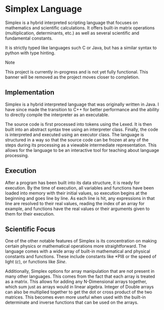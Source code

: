 # Simplex Language

Simplex is a hybrid interpreted scripting language that focuses on mathematics and scientific calculations.
It offers built-in matrix operations (multiplication, determinants, etc.)
as well as several scientific and fundamental constants.

It is strictly typed like languages such C or Java, but has a similar syntax to python with type hinting.


> [!NOTE]
> This project is currently in-progress and is not yet fully functional.  This banner will be removed as the project moves closer to completion.

## Implementation

Simplex is a hybrid interpreted language that was originally written in Java.  I have since made the transition to C++ for better performance and the ability to directly compile the interpreter as an executable.

The source code is first processed into tokens using the Lexed.  It is then built into an abstract syntax tree using an interpreter class.  Finally, the code is interpreted and executed using an executor class.  The language is structured in a way so that the source code can be frozen at any of the steps during its processing as a viewable intermediate representation.  This allows for the language to be an interactive tool for teaching about language processing.

## Execution

After a program has been built into its data structure, it is ready for execution. By the time of execution, all variables and functions have been loaded into memory with their initial values, so execution begins at the beginning and goes line by line.
As each line is hit, any expressions in that line are resolved to their real values, reading the index of an array for example, and functions have the real values or their arguments given to them for their execution.

## Scientific Focus

One of the other notable features of Simplex is its concentration on making certain physics or mathematical operations more straightforward. The language comes with a wide array of built-in mathematical and physical constants and functions. These include constants like *PI8 or the speed of light (*c*), or functions like *Sine*.

Additionally, Simplex options for array manipulation that are not present in many other languages. This comes from the fact that each array is treated as a matrix. This allows for adding any N-Dimensional arrays together, which sum just as arrays would in linear algebra. Integer of Double arrays can also be multiplied together to get the dot or cross product of the two matrices. This becomes even more useful when used with the built-in determinate and inverse functions that can be used on the arrays.